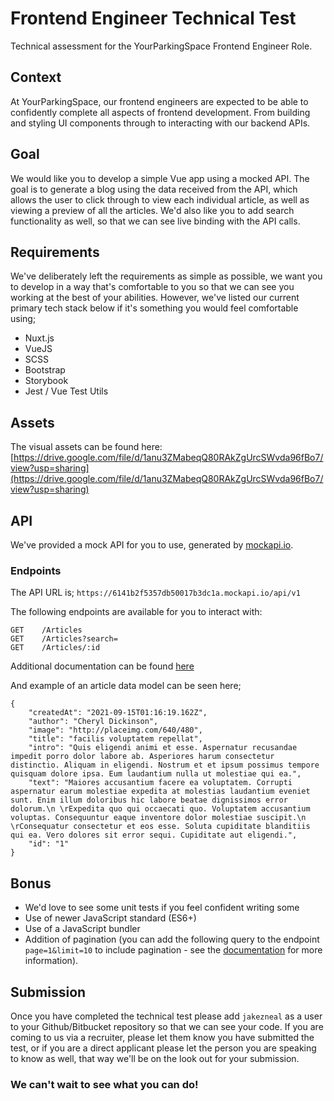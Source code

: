 # Frontend Engineer Technical Test

Technical assessment for the YourParkingSpace Frontend Engineer Role.

## Context

At YourParkingSpace, our frontend engineers are expected to be able to confidently complete all aspects of frontend development. From building and styling UI components through to interacting with our backend APIs.

## Goal

We would like you to develop a simple Vue app using a mocked API. The goal is to generate a blog using the data received from the API, which allows the user to click through to view each individual article, as well as viewing a preview of all the articles. We'd also like you to add search functionality as well, so that we can see live binding with the API calls.

## Requirements

We've deliberately left the requirements as simple as possible, we want you to develop in a way that's comfortable to you so that we can see you working at the best of your abilities. However, we've listed our current primary tech stack below if it's something you would feel comfortable using;

- Nuxt.js
- VueJS
- SCSS
- Bootstrap
- Storybook
- Jest / Vue Test Utils

## Assets
The visual assets can be found here:
[https://drive.google.com/file/d/1anu3ZMabeqQ80RAkZgUrcSWvda96fBo7/view?usp=sharing](https://drive.google.com/file/d/1anu3ZMabeqQ80RAkZgUrcSWvda96fBo7/view?usp=sharing)

## API

We've provided a mock API for you to use, generated by [mockapi.io](https://mockapi.io/).

### Endpoints

The API URL is; `https://6141b2f5357db50017b3dc1a.mockapi.io/api/v1`

The following endpoints are available for you to interact with:

```
GET    /Articles
GET    /Articles?search=
GET    /Articles/:id 
```

Additional documentation can be found [here](https://mockapi.io/docs)

And example of an article data model can be seen here;

```
{
    "createdAt": "2021-09-15T01:16:19.162Z",
    "author": "Cheryl Dickinson",
    "image": "http://placeimg.com/640/480",
    "title": "facilis voluptatem repellat",
    "intro": "Quis eligendi animi et esse. Aspernatur recusandae impedit porro dolor labore ab. Asperiores harum consectetur distinctio. Aliquam in eligendi. Nostrum et et ipsum possimus tempore quisquam dolore ipsa. Eum laudantium nulla ut molestiae qui ea.",
    "text": "Maiores accusantium facere ea voluptatem. Corrupti aspernatur earum molestiae expedita at molestias laudantium eveniet sunt. Enim illum doloribus hic labore beatae dignissimos error dolorum.\n \rExpedita quo qui occaecati quo. Voluptatem accusantium voluptas. Consequuntur eaque inventore dolor molestiae suscipit.\n \rConsequatur consectetur et eos esse. Soluta cupiditate blanditiis qui ea. Vero dolores sit error sequi. Cupiditate aut eligendi.",
    "id": "1"
}
```

## Bonus

- We'd love to see some unit tests if you feel confident writing some
- Use of newer JavaScript standard (ES6+)
- Use of a JavaScript bundler
- Addition of pagination (you can add the following query to the endpoint `page=1&limit=10` to include pagination - see the [documentation](https://mockapi.io/docs) for more information).

## Submission

Once you have completed the technical test please add `jakezneal` as a user to your Github/Bitbucket repository so that we can see your code. If you are coming to us via a recruiter, please let them know you have submitted the test, or if you are a direct applicant please let the person you are speaking to know as well, that way we'll be on the look out for your submission.

### We can't wait to see what you can do!
